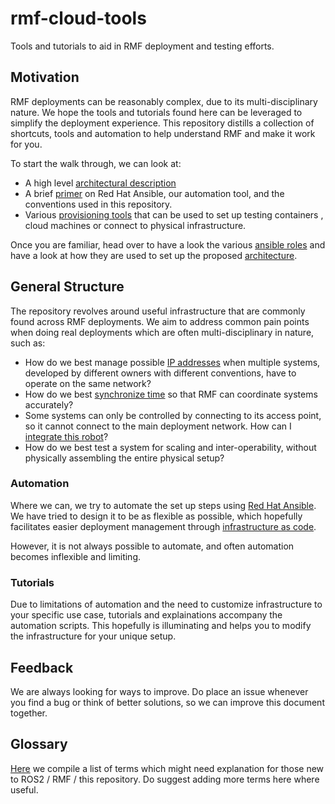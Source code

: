 # rmf-cloud-tools

Tools and tutorials to aid in RMF deployment and testing efforts.

## Motivation

RMF deployments can be reasonably complex, due to its multi-disciplinary nature. We hope the tools and tutorials found here can be leveraged to simplify the deployment experience. This repository distills a collection of shortcuts, tools and automation to help understand RMF and make it work for you. 

To start the walk through, we can look at:
* A high level [architectural description](docs/architecture.md)
* A brief [primer](docs/ansible_primer.md) on Red Hat Ansible, our automation tool, and the conventions used in this repository.
* Various [provisioning tools](docs/provisioning.md) that can be used to set up testing containers , cloud machines or connect to physical infrastructure.

Once you are familiar, head over to have a look the various [ansible roles](./roles) and have a look at how they are used to set up the proposed [architecture](docs/architecture.md).

## General Structure

The repository revolves around useful infrastructure that are commonly found across RMF deployments. We aim to address common pain points when doing real deployments which are often multi-disciplinary in nature, such as:

* How do we best manage possible [IP addresses](<docs/architecture.md#Wireguard-VPN>) when multiple systems, developed by different owners with different conventions, have to operate on the same network?
* How do we best [synchronize time](<docs/architecture.md#Chrony-Time-Server>) so that RMF can coordinate systems accurately?
* Some systems can only be controlled by connecting to its access point, so it cannot connect to the main deployment network. How can I [integrate this robot](<docs/roles/README.md#Roles:-bridge>)?
* How do we best test a system for scaling and inter-operability, without physically assembling the entire physical setup?

### Automation
Where we can, we try to automate the set up steps using [Red Hat Ansible](https://www.ansible.com/). We have tried to design it to be as flexible as possible, which hopefully facilitates easier deployment management through [infrastructure as code](https://en.wikipedia.org/wiki/Infrastructure_as_code). 

However, it is not always possible to automate, and often automation becomes inflexible and limiting. 

### Tutorials
Due to limitations of automation and the need to customize infrastructure to your specific use case, tutorials and explainations accompany the automation scripts. This hopefully is illuminating and helps you to modify the infrastructure for your unique setup.

## Feedback
We are always looking for ways to improve. Do place an issue whenever you find a bug or think of better solutions, so we can improve this document together.

## Glossary
[Here](/Glossary.md) we compile a list of terms which might need explanation for those new to ROS2 / RMF / this repository. Do suggest adding more terms here where useful.
